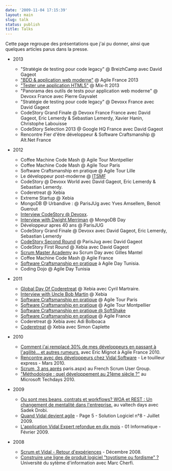 ```yaml
---
date: '2009-11-04 17:15:39'
layout: main
slug: talk
status: publish
title: Talks
---
```


Cette page regroupe des présentations que j'ai pu donner, ainsi que quelques articles parus dans la presse. 

* 2013
  * "Stratégie de testing pour code legacy" @ BreizhCamp avec David Gageot
  * ["BDD & application web moderne"](https://github.com/jeanlaurent/CucumberAndZombie/blob/master/CucumberZombie-AgileFrance2013.pdf?raw=true) @ Agile France 2013
  * ["Tester une application HTML5"](https://github.com/jeanlaurent/CucumberAndZombie/blob/master/CucumberZombie-MixIt2013.pdf?raw=true) @ Mix-It 2013
  * "Panorama des outils de tests pour application web moderne" @ Devoxx France avec Pierre Gayvalet
  * "Stratégie de testing pour code legacy" @ Devoxx France avec David Gageot
  * CodeStory Grand Finale @ Devoxx France France avec David Gageot, Eric Lemerdy & Sebastian Lemerdy, Xavier Hanin, Christophe Labouisse
  * CodeStory Selection 2013 @ Google HQ France avec David Gageot
  * Rencontre Fier d'être développeur & Software Craftsmanship @ Alt.Net France

* 2012
  * Coffee Machine Code Mash @ Agile Tour Montpellier
  * Coffee Machine Code Mash @ Agile Tour Paris
  * Software Craftsmanship en pratique @ Agile Tour Lille
  * Le développeur post-moderne @ [ITSMF](http://www.itsmf.fr/)
  * CodeStory @ Devoxx World avec David Gageot, Eric Lemerdy & Sebastian Lemerdy.
  * Coderetreat @ Xebia
  * Extreme Startup @ Xebia
  * MongoDB @ Urbandive : @ ParisJUg avec Yves Amsellem, Benoit Guerout
  * [Interview CodeStory @ Devoxx](http://www.parleys.com/#st=5&id=3174&sl=0).
  * [Interview with Dwight Merriman](http://blog.xebia.fr/2012/03/07/qa-with-dwight-merriman/) @ MongoDB Day
  * Développeur apres 40 ans @ ParisJUG
  * CodeStory Grand Finale @ Devoxx avec David Gageot, Eric Lemerdy, Sebastian Lemerdy
  * [CodeStory Second Round](https://speakerdeck.com/dgageot/finale-code-story) @ ParisJug avec David Gageot
  * CodeStory First Round @ Xebia avec David Gageot
  * [Scrum Master Academy](http://www.youtube.com/watch?v=9y9VTw7nL3Q) au Scrum Day avec Gilles Mantel
  * Coffee Machine Code Mash @ Agile France
  * [Software Craftsmanship en pratique](https://speakerdeck.com/u/jeanlaurent/p/software-craftsmanship-en-pratique-at-agile-day-tunisia) à Agile Day Tunisia.
  * Coding Dojo @ Agile Day Tunisia

* 2011
  * [Global Day Of Coderetreat](http://blog.xebia.fr/2011/11/29/coderetreat/) @ Xebia avec Cyril Martraire.
  * [Interview with Uncle Bob Martin](http://blog.xebia.fr/2011/05/25/interview-avec-robert-martin/) @ Xebia
  * [Software Craftsmanship en pratique](http://www.slideshare.net/jl.morlhon/software-craftsmanship-en-pratique-agiletour) @ Agile Tour Paris
  * [Software Craftsmanship en pratique](http://www.slideshare.net/jl.morlhon/software-craftsmanship-en-pratique-agiletour) @ Agile Tour Montpellier
  * [Software Craftsmanship en pratique @ SoftShake](http://www.slideshare.net/jl.morlhon/software-craftsmanship-en-pratique)
  * [Software Craftsmanship en pratique]((http://www.slideshare.net/jl.morlhon/software-craftsmanship-en-pratique-agiletour)) @ Agile France
  * Coderetreat @ Xebia avec Adi Bolboaca
  * [Coderetreat](http://blog.xebia.fr/2011/05/09/code-retreat-juin-2011/) @ Xebia avec Simon Caplette

* 2010
  * [Comment j'ai remplacé 30% de mes développeurs en passant à l'agilité... et autres rumeurs.](http://www.slideshare.net/jl.morlhon/comment-jai-remplac-30-de-mes-dveloppeurs-en-adoptant-lagilit-et-autres-rumeurs) avec Eric Mignot à Agile France 2010.
  * [Rencontre avec des développeurs chez Vidal Software](http://www.touilleur-express.fr/2010/03/19/rencontre-avec-des-developpeurs-chez-vidal-software/) - Le touilleur express - Mars 2010.
  * [Scrum, 3 ans aprés](http://www.slideshare.net/jl.morlhon/scrum-3-ans-aprs)
paris.aspx) au French Scrum User Group.
  * ["Méthodologie : quel développement au 21ème siècle ?"](http://blogs.msdn.com/agilefr/archive/2010/03/29/table-ronde-sur-la-transition-vers-l-agilit-aux-microsoft-techdays-2010-) au Microsoft Techdays 2010.

* 2009
  * [Ou sont mes beans, contrats et workflows? WOA et REST : Un changement de mentalité dans l'entreprise.](http://morlhon.net/talk/WOA-REST-OuSontMesBeansProcessEtWorkflows.pdf) au valtech days avec Sadek Drobi.
  * [Quand Vidal devient agile](http://morlhon.net/press/solution-logiciel-2009) - Page 5 - Solution Logiciel n°8 - Juillet 2009.
  * [L'application Vidal Expert refondue en dix mois](http://morlhon.net/press/01-informatique-2008) - 01 Informatique - Février 2009.

* 2008  
  * [Scrum et Vidal - Retour d'expériences](http://morlhon.net/talk/scrum-vidal-retour-dexperience) - Décembre 2008.
  * [Construire une ligne de produit logiciel "toyotisme ou fordisme" ?](http://morlhon.net/talk/construire-une-ligne-de-produit-logiciel-toyotisme-ou-fordisme) Université du sytème d'information avec Marc Cherfi.

